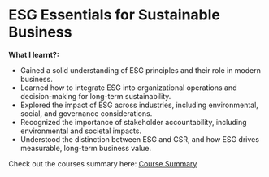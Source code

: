 # ESG Essentials for Sustainable Business

**What I learnt?:**
- Gained a solid understanding of ESG principles and their role in modern business.
- Learned how to integrate ESG into organizational operations and decision-making for long-term sustainability.
- Explored the impact of ESG across industries, including environmental, social, and governance considerations.
- Recognized the importance of stakeholder accountability, including environmental and societal impacts.
- Understood the distinction between ESG and CSR, and how ESG drives measurable, long-term business value.

Check out the courses summary here: [Course Summary](https://github.com/rishi-analytics/ESG-Specialization-Project-Portfolio/blob/main/Course_1/ESG_Essentials_for_Sustainable_Business.md#esg-essentials-for-sustainable-business)
